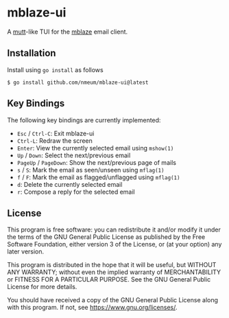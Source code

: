 # mblaze-ui

A [mutt][mutt web]-like TUI for the [mblaze][mblaze github] email client.

## Installation

Install using `go install` as follows

    $ go install github.com/nmeum/mblaze-ui@latest

## Key Bindings

The following key bindings are currently implemented:

* `Esc` / `Ctrl-C`: Exit mblaze-ui
* `Ctrl-L`: Redraw the screen
* `Enter`: View the currently selected email using `mshow(1)`
* `Up` / `Down`: Select the next/previous email
* `PageUp` / `PageDown`: Show the next/previous page of mails
* `s` / `S`: Mark the email as seen/unseen using `mflag(1)`
* `f` / `F`: Mark the email as flagged/unflagged using `mflag(1)`
* `d`: Delete the currently selected email
* `r`: Compose a reply for the selected email

## License

This program is free software: you can redistribute it and/or modify it
under the terms of the GNU General Public License as published by the
Free Software Foundation, either version 3 of the License, or (at your
option) any later version.

This program is distributed in the hope that it will be useful, but
WITHOUT ANY WARRANTY; without even the implied warranty of
MERCHANTABILITY or FITNESS FOR A PARTICULAR PURPOSE. See the GNU General
Public License for more details.

You should have received a copy of the GNU General Public License along
with this program. If not, see <https://www.gnu.org/licenses/>.

[mutt web]: http://www.mutt.org
[mblaze github]: https://github.com/leahneukirchen/mblaze
